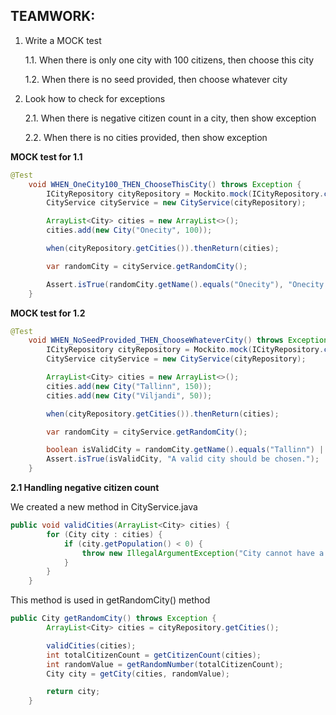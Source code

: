 ## TEAMWORK: 

1. Write a MOCK test
   
   1.1. When there is only one city with 100 citizens, then choose this city
   
   1.2. When there is no seed provided, then choose whatever city
   
2. Look how to check for exceptions
   
     2.1. When there is negative citizen count in a city, then show exception
  
     2.2. When there is no cities provided, then show exception

**MOCK test for 1.1**

```java
@Test
    void WHEN_OneCity100_THEN_ChooseThisCity() throws Exception {
        ICityRepository cityRepository = Mockito.mock(ICityRepository.class);
        CityService cityService = new CityService(cityRepository);

        ArrayList<City> cities = new ArrayList<>();
        cities.add(new City("Onecity", 100));

        when(cityRepository.getCities()).thenReturn(cities);

        var randomCity = cityService.getRandomCity();

        Assert.isTrue(randomCity.getName().equals("Onecity"), "Onecity is supposed to be chosen.");
    }
```

**MOCK test for 1.2**

```java
@Test
    void WHEN_NoSeedProvided_THEN_ChooseWhateverCity() throws Exception {
        ICityRepository cityRepository = Mockito.mock(ICityRepository.class);
        CityService cityService = new CityService(cityRepository);

        ArrayList<City> cities = new ArrayList<>();
        cities.add(new City("Tallinn", 150));
        cities.add(new City("Viljandi", 50));

        when(cityRepository.getCities()).thenReturn(cities);

        var randomCity = cityService.getRandomCity();

        boolean isValidCity = randomCity.getName().equals("Tallinn") || randomCity.getName().equals("Viljandi");
        Assert.isTrue(isValidCity, "A valid city should be chosen.");
    }
```

**2.1 Handling negative citizen count**

We created a new method in CityService.java
```java
public void validCities(ArrayList<City> cities) {
        for (City city : cities) {
            if (city.getPopulation() < 0) {
                throw new IllegalArgumentException("City cannot have a negative population: " + city.getName());
            }
        }
    }
```
This method is used in getRandomCity() method
```java
public City getRandomCity() throws Exception {
        ArrayList<City> cities = cityRepository.getCities();

        validCities(cities);
        int totalCitizenCount = getCitizenCount(cities);
        int randomValue = getRandomNumber(totalCitizenCount);
        City city = getCity(cities, randomValue);

        return city;
    }
```
